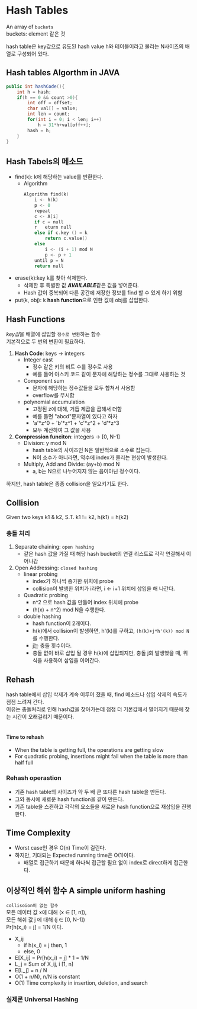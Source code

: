# Hash Tables
An array of `buckets`     
buckets: element 같은 것
    

hash table은 key값으로 유도된 hash value h와 테이블이라고 불리는 N사이즈의 배열로 구성되어 있다.

## Hash tables Algorthm in JAVA
```JAVA
public int hashCode(){
    int h = hash;
    if(h == 0 && count >0){
        int off = offset;
        char val[] = value;
        int len = count;
        for(int i = 0; i < len; i++)
            h = 31*h+val[off++];
        hash = h;
    }
}
```

## Hash Tabels의 메소드
- find(k): k에 해당하는 value를 반환한다.
    - Algorithm
        ```c++
        Algorithm find(k)
            i <- h(k)
            p <- 0
            repeat
            c <- A[i]
            if c = null
            r   eturn null
            else if c.key () = k
                return c.value()
            else
                i <- (i + 1) mod N
                p <- p + 1
            until p = N
            return null
        ```
- erase(k):key k를 찾아 삭제한다.
    - 삭제한 후 특별한 값 ***AVAILABLE***같은 값을 넣어준다.
    - Hash 값이 중복되어 다른 공간에 저장한 정보를 find 할 수 있게 하기 위함
- put(k, obj): k **hash function**으로 인한 값에 obj를 삽입한다.
## Hash Functions
*key값*을 배열에 삽입할 `정수로 변환`하는 함수    
기본적으로 두 번의 변환이 필요하다.
1. **Hash Code**: keys -> integers
    - Integer cast
        - 정수 같은 키의 비트 수를 정수로 사용
        - 예를 들어 아스키 코드 같이 문자에 해당하는 정수를 그대로 사용하는 것
    - Component sum
        - 문자에 해당하는 정수값들을 모두 합쳐서 사용함
        - overflow를 무시함
    - polynomial accumulation
        - 고정된 z에 대해, 거듭 제곱을 곱해서 더함
        - 예를 들면 "abcd"문자열이 있다고 하자
        - 'a'*z^0 + 'b'*z^1 + 'c'*z^2 + 'd'*z^3
        - 모두 계산하여 그 값을 사용
2. **Compression funciton**: integers -> [0, N-1]
    - Division: y mod N
        - hash table의 사이즈인 N은 일반적으로 소수로 잡는다.
        - N이 소수가 아니라면, 약수에 index가 몰리는 현상이 발생한다.
    - Multiply, Add and Divide: (ay+b) mod N
        - a, b는 N으로 나누어지지 않는 음이아닌 정수이다.

하지만, hash table은 종종 collision을 일으키기도 한다.

## Collision
Given two keys k1 & k2, S.T. k1 != k2, h(k1) = h(k2)
### 충돌 처리
1. Separate chaining: `open hashing`
    - 같은 hash 값을 가질 때 해당 hash bucket의 연결 리스트로 각각 연결해서 이어나감
2. Open Addressing: `closed hashing`
    - linear probing
        - index가 하나씩 증가한 위치에 probe
        - collision이 발생한 위치가 i라면, i <- i+1 위치에 삽입을 해 나간다.
    - Quadratic probing
        - n^2 으로 hash 값을 만들어 index 위치에 probe
        - (h(x) + n^2) mod N을 수행한다.
    - double hashing
        - hash function이 2개이다.
        - h(k)에서 collision이 발생하면, h'(k)를 구하고, `(h(k)+j*h'(k)) mod N`를 수행한다.
        - j는 충돌 횟수이다.
        - 충돌 없이 바로 삽입 될 경우 h(k)에 삽입되지만, 충돌 j회 발생했을 때, 위 식을 사용하여 삽입을 이어간다.

## Rehash
hash table에서 삽입 삭제가 계속 이루어 졌을 때, find 메소드나 삽입 삭제의 속도가 점점 느려져 간다.    
이유는 충돌처리로 인해 hash값을 찾아가는데 점점 더 기본값에서 멀어지기 때문에 찾는 시간이 오래걸리기 때문이다.    
<br>

#### Time to rehash
- When the table is getting full, the operations are getting slow
- For quadratic probing, insertions might fail when the table is more than half full

### Rehash operastion
- 기존 hash table의 사이즈가 약 두 배 큰 또다른 hash table을 만든다.
- 그와 동시에 새로운 hash function을 같이 만든다.
- 기존 table을 스캔하고 각각의 요소들을 새로운 hash function으로 재삽입을 진행한다.


## Time Complexity
- Worst case인 경우 O(n) Time이 걸린다.
- 하지만, 기대되는 Expected running time은 O(1)이다.
    - 배열로 접근하기 때문에 하나씩 접근할 필요 없이 index로 direct하게 접근한다.

## 이상적인 해쉬 함수 A simple uniform hashing
`collisoion이 없는 함수`    
모든 데이터 값 x에 대해 (x ∈ [1, n]),    
모든 해쉬 값 j 에 대해 (j ∈ [0, N-1])    
Pr[h(x_i) = j] = 1/N 이다.
- X_ij
    - if h(x_i) = j then, 1
    - else, 0
- E[X_ij] = Pr[h(x_i) = j] * 1 = 1/N
- L_j = Sum of X_ij, i [1, n]
- E[L_j] = n / N
- O(1 + n/N), n/N is constant
- O(1) Time complexity in insertion, deletion, and search
### 실제론 Universal Hashing